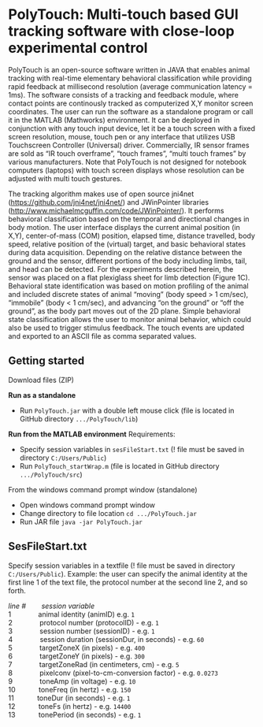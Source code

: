 # PolyTouch: Multi-touch based GUI tracking software with close-loop experimental control
PolyTouch is an open-source software written in JAVA that enables animal tracking with real-time elementary behavioral classification while providing rapid feedback at millisecond resolution (average communication latency = 1ms). The software consists of a tracking and feedback module, where contact points are continously tracked as computerized X,Y monitor screen coordinates. The user can run the software as a standalone program or call it in the MATLAB (Mathworks) environment. It can be deployed in conjunction with any touch input device, let it be a touch screen with a fixed screen resolution, mouse, touch pen or any interface that utilizes USB Touchscreen Controller (Universal) driver. Commercially, IR sensor frames are sold as “IR touch overframe”, “touch frames”, “multi touch frames” by various manufacturers. Note that PolyTouch is not designed for notebook computers (laptops) with touch screen displays whose resolution can be adjusted with multi touch gestures.

The tracking algorithm makes use of open source jni4net (https://github.com/jni4net/jni4net/) and JWinPointer libraries (http://www.michaelmcguffin.com/code/JWinPointer/). It performs behavioral classification based on the temporal and directional changes in body motion. The user interface displays the current animal position (in X,Y), center-of-mass (COM) position, elapsed time, distance travelled, body speed, relative position of the (virtual) target, and basic behavioral states during data acquisition. Depending on the relative distance between the ground and the sensor, different portions of the body including limbs, tail, and head can be detected. For the experiments described herein, the sensor was placed on a flat plexiglass sheet for limb detection (Figure 1C).  Behavioral state identification was based on motion profiling of the animal and included discrete states of animal “moving” (body speed > 1 cm/sec), “immobile” (body < 1 cm/sec), and advancing “on the ground” or “off the ground”, as the body part moves out of the 2D plane. Simple behavioral state classification allows the user to monitor animal behavior, which could also be used to trigger stimulus feedback. The touch events are updated and exported to an ASCII file as comma separated values.

## Getting started
Download files (ZIP)

__Run as a standalone__
  - Run `PolyTouch.jar` with a double left mouse click (file is located in GitHub directory `.../PolyTouch/lib`)

__Run from the MATLAB environment__
Requirements: 
  - Specify session variables in `sesFileStart.txt` (! file must be saved in directory `C:/Users/Public`)
  - Run `PolyTouch_startWrap.m` (file is located in GitHub directory `.../PolyTouch/src`)

From the windows command prompt window (standalone)
  - Open windows command prompt window
  - Change directory to file location `cd .../PolyTouch.jar`
  - Run JAR file `java -jar PolyTouch.jar`

## SesFileStart.txt 
Specify session variables in a textfile (! file must be saved in directory `C:/Users/Public`). Example: the user can specify the animal identity at the first line 1 of the text file, the protocol number at the second line 2, and so forth.

_line #&nbsp;&nbsp;&nbsp;&nbsp;&nbsp;&nbsp;&nbsp;&nbsp;session variable_  
1&nbsp;&nbsp;&nbsp;&nbsp;&nbsp;&nbsp;&nbsp;&nbsp;&nbsp;&nbsp;&nbsp;&nbsp;&nbsp;&nbsp;animal identity (animID) e.g. `1`  
2&nbsp;&nbsp;&nbsp;&nbsp;&nbsp;&nbsp;&nbsp;&nbsp;&nbsp;&nbsp;&nbsp;&nbsp;&nbsp;&nbsp;protocol number (protocolID) - e.g. `1`  
3&nbsp;&nbsp;&nbsp;&nbsp;&nbsp;&nbsp;&nbsp;&nbsp;&nbsp;&nbsp;&nbsp;&nbsp;&nbsp;&nbsp;session number (sessionID) - e.g. `1`  
4&nbsp;&nbsp;&nbsp;&nbsp;&nbsp;&nbsp;&nbsp;&nbsp;&nbsp;&nbsp;&nbsp;&nbsp;&nbsp;&nbsp;session duration (sessionDur, in seconds) - e.g. `60`  
5&nbsp;&nbsp;&nbsp;&nbsp;&nbsp;&nbsp;&nbsp;&nbsp;&nbsp;&nbsp;&nbsp;&nbsp;&nbsp;&nbsp;targetZoneX (in pixels) - e.g. `400`  
6&nbsp;&nbsp;&nbsp;&nbsp;&nbsp;&nbsp;&nbsp;&nbsp;&nbsp;&nbsp;&nbsp;&nbsp;&nbsp;&nbsp;targetZoneY (in pixels) - e.g. `300`  
7&nbsp;&nbsp;&nbsp;&nbsp;&nbsp;&nbsp;&nbsp;&nbsp;&nbsp;&nbsp;&nbsp;&nbsp;&nbsp;&nbsp;targetZoneRad (in centimeters, cm) - e.g. `5`  
8&nbsp;&nbsp;&nbsp;&nbsp;&nbsp;&nbsp;&nbsp;&nbsp;&nbsp;&nbsp;&nbsp;&nbsp;&nbsp;&nbsp;pixelconv (pixel-to-cm-conversion factor) - e.g. `0.0273`  
9&nbsp;&nbsp;&nbsp;&nbsp;&nbsp;&nbsp;&nbsp;&nbsp;&nbsp;&nbsp;&nbsp;&nbsp;&nbsp;&nbsp;toneAmp (in voltage) - e.g. `10`  
10&nbsp;&nbsp;&nbsp;&nbsp;&nbsp;&nbsp;&nbsp;&nbsp;&nbsp;&nbsp;&nbsp;&nbsp;toneFreq (in hertz) - e.g. `150`  
11&nbsp;&nbsp;&nbsp;&nbsp;&nbsp;&nbsp;&nbsp;&nbsp;&nbsp;&nbsp;&nbsp;&nbsp;toneDur (in seconds) - e.g. `1`  
12&nbsp;&nbsp;&nbsp;&nbsp;&nbsp;&nbsp;&nbsp;&nbsp;&nbsp;&nbsp;&nbsp;&nbsp;toneFs (in hertz) - e.g. `14400`  
13&nbsp;&nbsp;&nbsp;&nbsp;&nbsp;&nbsp;&nbsp;&nbsp;&nbsp;&nbsp;&nbsp;&nbsp;tonePeriod (in seconds) - e.g. `1` 
